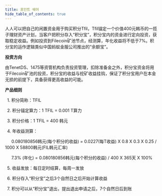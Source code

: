 ```yaml
---
title: 포인트 쉐어
hide_table_of_contents: true
---
```



人人可以把自己的闲置资金用于购买积分Tfil，Tfil锚定一个价值400元韩币的一揽子理财资产计划，当客户把积分存入“积分宝”，积分宝内的资金进行定向投资，获取稳定收益。例如投资到Filecoin矿池节点，经测算，年化收益将不低于7%。积分宝的运作逻辑类似中国蚂蚁金服公司推出的“余额宝”。


**投资方向**

由TenetDS、1475等资管机构负责投资管理，扣除准备金之外，积分宝资金将用于Filecoin矿池的投资，积分宝的收益与挖矿收益挂钩，保证了积分宝用户在本金无损的前提下，具备获得更高收益的可能。

**产品细则**

&ensp;1. 积分简称：TFIL  

&ensp;2. 积分锚定算力：1 TFIL = 0.001 T算力  

&ensp;3. 积分价格：1 TFIL = 400 韩元  

&ensp;4. 年收益测算：  

&ensp;&ensp;&ensp;0.080180856韩元(每个积分的收益) = 0.0227(每T收益) X 0.8 X 0.3 X 0.25 / 1000 X 58800韩元(FIL韩元汇率)

&ensp;&ensp;&ensp;7.3% (年化) = 0.080180856韩元(每个积分的收益)  / 400 X 365天 X 100%

&ensp;5. 收益发放：每日定时结算，每周一发放

&ensp;6. 积分存入“积分宝”之后3个自然日之后开始计算收益

&ensp;7. 积分可以从“积分宝”退出，提出退出申请之后，7个自然日后到账